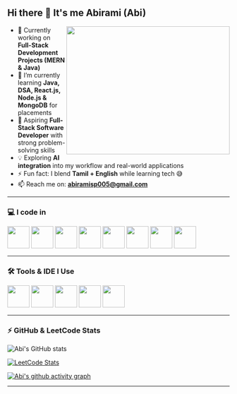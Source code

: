 ## Hi there 👋 It's me Abirami (Abi)

<img align="right" width="370" height="290" src="https://i.pinimg.com/originals/47/f0/34/47f0342cec72b800463bf003eac1257e.gif">

- 🔭 Currently working on **Full-Stack Development Projects (MERN & Java)**
- 🌱 I’m currently learning **Java, DSA, React.js, Node.js & MongoDB** for placements  
- 🎯 Aspiring **Full-Stack Software Developer** with strong problem-solving skills  
- 💡 Exploring **AI integration** into my workflow and real-world applications  
- ⚡ Fun fact: I blend **Tamil + English** while learning tech 😅  
- 📫 Reach me on: **abiramisp005@gmail.com**
---

### 💻 I code in
<img height="50" width="50" src="https://img.icons8.com/color/48/000000/java-coffee-cup-logo.png" />
<img height="50" width="50" src="https://img.icons8.com/color/48/000000/javascript.png"/>
<img height="50" width="50" src="https://img.icons8.com/color/48/000000/react-native.png"/>
<img height="50" width="50" src="https://img.icons8.com/color/48/000000/nodejs.png"/>
<img height="50" width="50" src="https://img.icons8.com/color/48/000000/mongodb.png"/>
<img height="50" width="50" src="https://img.icons8.com/color/48/000000/mysql-logo.png"/>
<img height="50" width="50" src="https://img.icons8.com/color/48/000000/html-5.png"/>
<img height="50" width="50" src="https://img.icons8.com/color/48/000000/css3.png"/>

---

### 🛠️ Tools & IDE I Use
<img height="50" width="50" src="https://img.icons8.com/color/48/000000/visual-studio-code-2019.png"/>
<img height="50" width="50" src="https://img.icons8.com/color/48/000000/git.png"/>
<img height="50" width="50" src="https://img.icons8.com/color/48/000000/eclipse.png"/>
<img height="50" width="50" src="https://img.icons8.com/color/48/000000/figma--v1.png"/>
<img height="50" width="50" src="https://img.icons8.com/color/50/000000/notion.png"/>

---

### ⚡ GitHub & LeetCode Stats
![Abi's GitHub stats](https://github-readme-stats.vercel.app/api?username=your-username&theme=dark&show_icons=true&hide=issues,contribs)

[![LeetCode Stats](https://leetcard.jacoblin.cool/your-leetcode-username?ext=contest&theme=dark)](https://leetcode.com/your-leetcode-username)

[![Abi's github activity graph](https://github-readme-activity-graph.vercel.app/graph?username=your-username&bg_color=000000&color=ffffff&line=51f565&point=ffffff&area=true&hide_border=true)](https://github.com/ashutosh00710/github-readme-activity-graph)

---
